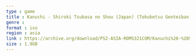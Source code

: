 ```yaml
---
type : game
title : Kanuchi - Shiroki Tsubasa no Shou (Japan) (Tokubetsu Genteiban)
genre : 
format : iso
region : asia
link : https://archive.org/download/PS2-ASIA-ROMS321COM/Kanuchi%20-%20Shiroki%20Tsubasa%20no%20Shou%20%28Japan%29%20%28Tokubetsu%20Genteiban%29.7z
size : 1.9GB
---
```

